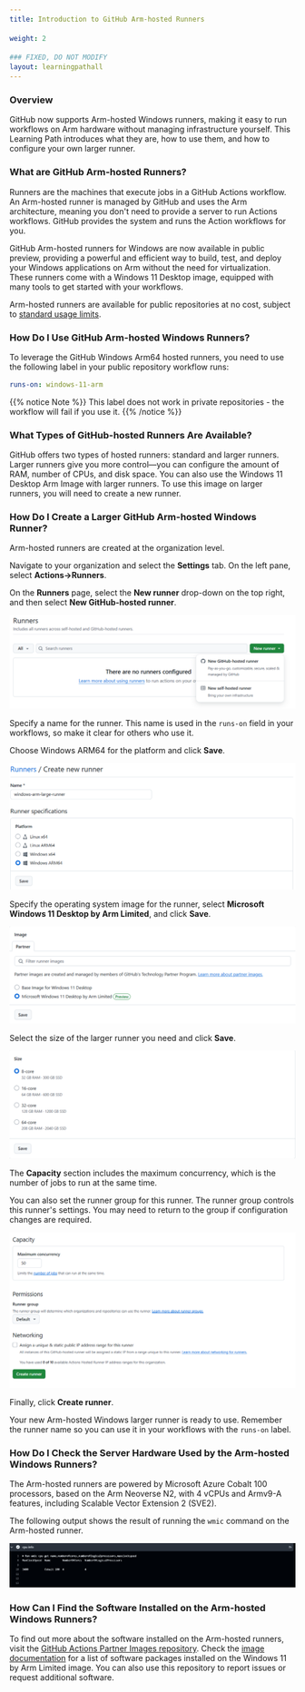 ```yaml
---
title: Introduction to GitHub Arm-hosted Runners

weight: 2

### FIXED, DO NOT MODIFY
layout: learningpathall
---
```

### Overview

GitHub now supports Arm-hosted Windows runners, making it easy to run workflows on Arm hardware without managing infrastructure yourself. This Learning Path introduces what they are, how to use them, and how to configure your own larger runner.

### What are GitHub Arm-hosted Runners?

Runners are the machines that execute jobs in a GitHub Actions workflow. An Arm-hosted runner is managed by GitHub and uses the Arm architecture, meaning you don't need to provide a server to run Actions workflows. GitHub provides the system and runs the Action workflows for you.

GitHub Arm-hosted runners for Windows are now available in public preview, providing a powerful and efficient way to build, test, and deploy your Windows applications on Arm without the need for virtualization. These runners come with a Windows 11 Desktop image, equipped with many tools to get started with your workflows. 

Arm-hosted runners are available for public repositories at no cost, subject to [standard usage limits](https://docs.github.com/en/actions/administering-github-actions/usage-limits-billing-and-administration#usage-limits). 

### How Do I Use GitHub Arm-hosted Windows Runners?

To leverage the GitHub Windows Arm64 hosted runners, you need to use the following label in your public repository workflow runs:

```yaml
runs-on: windows-11-arm
```

{{% notice Note %}}
This label does not work in private repositories - the workflow will fail if you use it. 
{{% /notice %}}


### What Types of GitHub-hosted Runners Are Available?

GitHub offers two types of hosted runners: standard and larger runners. Larger runners give you more control—you can configure the amount of RAM, number of CPUs, and disk space. You can also use the Windows 11 Desktop Arm Image with larger runners. To use this image on larger runners, you will need to create a new runner.

### How Do I Create a Larger GitHub Arm-hosted Windows Runner?

Arm-hosted runners are created at the organization level.

Navigate to your organization and select the **Settings** tab. On the left pane, select **Actions->Runners**.

On the **Runners** page, select the **New runner** drop-down on the top right, and then select **New GitHub-hosted runner**.

![new-runner #center](_images/new-runner.png)

Specify a name for the runner. This name is used in the `runs-on` field in your workflows, so make it clear for others who use it.

Choose Windows ARM64 for the platform and click **Save**.

![platform #center](_images/platform.png)

Specify the operating system image for the runner, select **Microsoft Windows 11 Desktop by Arm Limited**, and click **Save**.

![image #center](_images/win_image.png)

Select the size of the larger runner you need and click **Save**.

![specifications #center](_images/size.png)

The **Capacity** section includes the maximum concurrency, which is the number of jobs to run at the same time.

You can also set the runner group for this runner. The runner group controls this runner's settings. You may need to return to the group if configuration changes are required.

![capacity #center](_images/capacity.png)

Finally, click **Create runner**.

Your new Arm-hosted Windows larger runner is ready to use. Remember the runner name so you can use it in your workflows with the `runs-on` label. 

### How Do I Check the Server Hardware Used by the Arm-hosted Windows Runners?

The Arm-hosted runners are powered by Microsoft Azure Cobalt 100 processors, based on the Arm Neoverse N2, with 4 vCPUs and Armv9-A features, including Scalable Vector Extension 2 (SVE2).

The following output shows the result of running the `wmic` command on the Arm-hosted runner.

![Arm-hosted runner info #center](_images/cpuinfo.png)


### How Can I Find the Software Installed on the Arm-hosted Windows Runners?

To find out more about the software installed on the Arm-hosted runners, visit the [GitHub Actions Partner Images repository](https://github.com/actions/partner-runner-images/). Check the [image documentation](https://github.com/actions/partner-runner-images/blob/main/images/arm-windows-11-image.md) for a list of software packages installed on the Windows 11 by Arm Limited image. You can also use this repository to report issues or request additional software.

